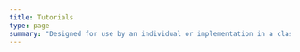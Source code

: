 ```yaml
---
title: Tutorials
type: page
summary: "Designed for use by an individual or implementation in a classroom, group, or workshop"
---
```


